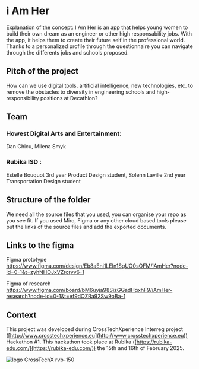 # i Am Her
Explanation of the concept:
I Am Her is an app that helps young women to build their own dream as an engineer or other high responsability jobs. With the app, it helps them to create their future self in the professional world. Thanks to a personalized profile through the questionnaire you can navigate through the differents jobs and schools proposed.

## Pitch of the project
How can we use digital tools, artificial intelligence, new technologies, etc. to remove the obstacles to diversity in engineering schools and high-responsibility positions at Decathlon?

## Team

### Howest Digital Arts and Entertainment:
Dan Chicu,
Milena Smyk
### Rubika ISD :
Estelle Bouquot 3rd year Product Design student,
Solenn Laville 2nd year Transportation Design student

## Structure of the folder

We need all the source files that you used, you can organise your repo as you see fit.
If you used Miro, Figma or any other cloud based tools please put the links of the source files and add the exported documents.

## Links to the figma
Figma prototype
https://www.figma.com/design/Eb8aEni1LEIn1SgUO0sOFM/iAmHer?node-id=0-1&t=zyhNHOJxVZrcryv6-1

Figma of research
https://www.figma.com/board/bM6uyja98SizGGadHqxhF9/iAmHer-research?node-id=0-1&t=ef9dOZRa92Sw9oBa-1

## Context

This project was developed during CrossTechXperience Interreg project ([http://www.crosstechxperience.eu](http://www.crosstechxperience.eu)) Hackathon #1.
This hackathon took place at Rubika ([https://rubika-edu.com/](https://rubika-edu.com/)) the 15th and 16th of February 2025.

![logo CrossTechX rvb-150](https://github.com/user-attachments/assets/b2c622b3-c234-462a-a646-c7f3380c91bd)
